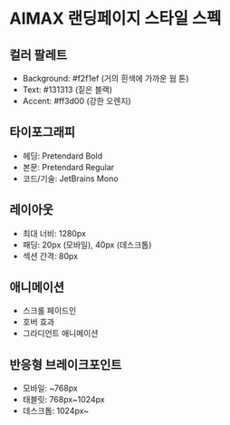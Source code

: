 # AIMAX 랜딩페이지 스타일 스펙

## 컬러 팔레트
- Background: #f2f1ef (거의 흰색에 가까운 웜 톤)
- Text: #131313 (짙은 블랙)
- Accent: #ff3d00 (강한 오렌지)

## 타이포그래피
- 헤딩: Pretendard Bold
- 본문: Pretendard Regular
- 코드/기술: JetBrains Mono

## 레이아웃
- 최대 너비: 1280px
- 패딩: 20px (모바일), 40px (데스크톱)
- 섹션 간격: 80px

## 애니메이션
- 스크롤 페이드인
- 호버 효과
- 그라디언트 애니메이션

## 반응형 브레이크포인트
- 모바일: ~768px
- 태블릿: 768px~1024px
- 데스크톱: 1024px~